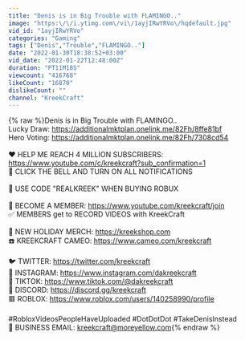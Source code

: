 ```yaml
---
title: "Denis is in Big Trouble with FLAMINGO.."
image: "https:\/\/i.ytimg.com\/vi\/1ayjIRwYRVo\/hqdefault.jpg"
vid_id: "1ayjIRwYRVo"
categories: "Gaming"
tags: ["Denis","Trouble","FLAMINGO.."]
date: "2022-01-30T18:38:52+03:00"
vid_date: "2022-01-22T12:48:00Z"
duration: "PT11M18S"
viewcount: "416768"
likeCount: "16870"
dislikeCount: ""
channel: "KreekCraft"
---
```

{% raw %}Denis is in Big Trouble with FLAMINGO..<br />Lucky Draw: <a rel="nofollow" target="blank" href="https://additionalmktplan.onelink.me/82Fh/8ffe81bf">https://additionalmktplan.onelink.me/82Fh/8ffe81bf</a><br />Hero Voting: <a rel="nofollow" target="blank" href="https://additionalmktplan.onelink.me/82Fh/7308cd54">https://additionalmktplan.onelink.me/82Fh/7308cd54</a><br /><br />❤️ HELP ME REACH 4 MILLION SUBSCRIBERS: <a rel="nofollow" target="blank" href="https://www.youtube.com/c/kreekcraft?sub_confirmation=1">https://www.youtube.com/c/kreekcraft?sub_confirmation=1</a><br />🔔 CLICK THE BELL AND TURN ON ALL NOTIFICATIONS<br /><br />🌟 USE CODE &quot;REALKREEK&quot; WHEN BUYING ROBUX<br /><br />💚 BECOME A MEMBER: <a rel="nofollow" target="blank" href="https://www.youtube.com/kreekcraft/join">https://www.youtube.com/kreekcraft/join</a><br />✅ MEMBERS get to RECORD VIDEOS with KreekCraft<br /><br />👕 NEW HOLIDAY MERCH: <a rel="nofollow" target="blank" href="https://kreekshop.com">https://kreekshop.com</a><br />☎️ KREEKCRAFT CAMEO: <a rel="nofollow" target="blank" href="https://www.cameo.com/kreekcraft">https://www.cameo.com/kreekcraft</a><br /><br />🐦 TWITTER: <a rel="nofollow" target="blank" href="https://twitter.com/kreekcraft">https://twitter.com/kreekcraft</a><br />📸 INSTAGRAM: <a rel="nofollow" target="blank" href="https://www.instagram.com/dakreekcraft">https://www.instagram.com/dakreekcraft</a><br />🎵 TIKTOK: <a rel="nofollow" target="blank" href="https://www.tiktok.com/@dakreekcraft">https://www.tiktok.com/@dakreekcraft</a><br />💬 DISCORD: <a rel="nofollow" target="blank" href="https://discord.gg/kreekcraft">https://discord.gg/kreekcraft</a><br />🟥 ROBLOX: <a rel="nofollow" target="blank" href="https://www.roblox.com/users/140258990/profile">https://www.roblox.com/users/140258990/profile</a><br /><br />#RobloxVideosPeopleHaveUploaded #DotDotDot #TakeDenisInstead<br />📧 BUSINESS EMAIL: kreekcraft@moreyellow.com{% endraw %}
